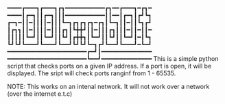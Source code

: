━━━━┏━━━┓┏━━━┓┏┓━━━━━━━━━━━┏┓━━┏━━━┓━┏┓━
━━━━┃┏━┓┃┃┏━┓┃┃┃━━━━━━━━━━━┃┃━━┃┏━┓┃┏┛┗┓
┏━┓━┃┃━┃┃┃┃━┃┃┃┗━┓┏┓┏┓┏┓━┏┓┃┗━┓┃┃━┃┃┗┓┏┛
┃┏┓┓┃┃━┃┃┃┃━┃┃┃┏┓┃┗╋╋┛┃┃━┃┃┃┏┓┃┃┃━┃┃━┃┃━
┃┃┃┃┃┗━┛┃┃┗━┛┃┃┗┛┃┏╋╋┓┃┗━┛┃┃┗┛┃┃┗━┛┃━┃┗┓
┗┛┗┛┗━━━┛┗━━━┛┗━━┛┗┛┗┛┗━┓┏┛┗━━┛┗━━━┛━┗━┛
━━━━━━━━━━━━━━━━━━━━━━┏━┛┃━━━━━━━━━━━━━━
━━━━━━━━━━━━━━━━━━━━━━┗━━┛━━━━━━━━━━━━━━
This is a simple python script that checks ports on a given IP address.
If a port is open, it will be displayed.
The sript will check ports ranginf from 1 - 65535.

NOTE: This works on an intenal network. It will not work over a network (over the internet e.t.c)
